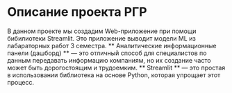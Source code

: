 # Описание проекта РГР
В данном проекте мы создадим Web-приложение при помощи бибилиотеки Streamlit. Это приложение выводит модели ML из лабараторных работ 3 семестра.
** Аналитические информационные панели (дашборд) ** — это отличный способ для специалистов по данным передавать информацию компаниям, но их создание часто может быть дорогостоящим и трудоемким. 
** Streamlit ** — это простая в использовании библиотека на основе Python, которая упрощает этот процесс.
